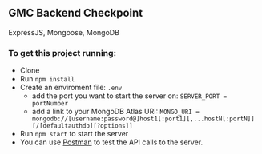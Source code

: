## GMC Backend Checkpoint
ExpressJS, Mongoose, MongoDB

### To get this project running:
- Clone
- Run `npm install`
- Create an enviroment file: `.env`
    - add the port you want to start the server on: `SERVER_PORT = portNumber`
    - add a link to your MongoDB Atlas URI: `MONGO_URI = mongodb://[username:password@]host1[:port1][,...hostN[:portN]][/[defaultauthdb][?options]]`
- Run `npm start` to start the server
- You can use [Postman](https://www.postman.com) to test the API calls to the server.

